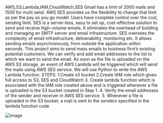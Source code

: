 AWS,S3,Lambda,IAM,CloudWatch,SES
Gmail has a limit of 2000 mails and 1500 for multi send. 
AWS SES provides us the flexibility to change that limit as per the pay as you go model. Users have complete control over the cost, sending limit. 
SES is a server-less, easy to set up, cost-effective solution to send and receive high-volume emails. 
It eliminates the overhead of building and managing an SMTP server and email infrastructure. SES oversees the complexity of email infrastructure, deliverability, monitoring etc.
It allows sending emails asynchronously, from outside the application within seconds. 
This project aims to send mass emails to business firm’s existing potential customers.
We can verify and add email addresses to the list to which we want to send the email. 
As soon as the file is uploaded on the AWS S3 storage, 
an event of AWS Lambda will be triggered which will send the mails using AWS SES service. 
We will use Python to write the AWS Lambda function.
STEPS:
1.Create s3 bucket 
2.Create IAM role which gives full access to S3, SES and CloudWatch
3. Create lambda function which is associated with the IAM role created above and is triggered whenever a file is uploaded is the S3 bucket created in Step 1.
4. Verify the email addresses of the sender and receiver in AWS SES service.
5. Whenever a file is uploaded in the S3 bucket, a mail is sent to the senders specified in the lambda function code

![image](https://github.com/kuk-84/Mass-Emailing-Using-AWS-Lambda-/assets/89506759/969ce4c3-f961-4cc9-a5c1-08301f5a9338)
